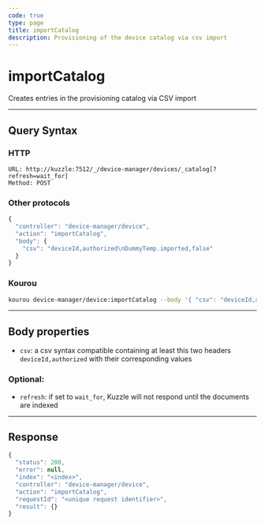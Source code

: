 ```yaml
---
code: true
type: page
title: importCatalog
description: Provisioning of the device catalog via csv import
---
```


# importCatalog

Creates entries in the provisioning catalog via CSV import

---

## Query Syntax

### HTTP

```http
URL: http://kuzzle:7512/_/device-manager/devices/_catalog[?refresh=wait_for]
Method: POST
```

### Other protocols

```js
{
  "controller": "device-manager/device",
  "action": "importCatalog",
  "body": {
    "csv": "deviceId,authorized\nDummyTemp.imported,false"
  }
}
```

### Kourou

```bash
kourou device-manager/device:importCatalog --body '{ "csv": "deviceId,authorized\nDummyTemp.imported,false" }'
```
---

## Body properties

- `csv`: a csv syntax compatible containing at least this two headers `deviceId,authorized` with their corresponding values

### Optional:

- `refresh`: if set to `wait_for`, Kuzzle will not respond until the documents are indexed

---

## Response

```js
{
  "status": 200,
  "error": null,
  "index": "<index>",
  "controller": "device-manager/device",
  "action": "importCatalog",
  "requestId": "<unique request identifier>",
  "result": {}
}
```
